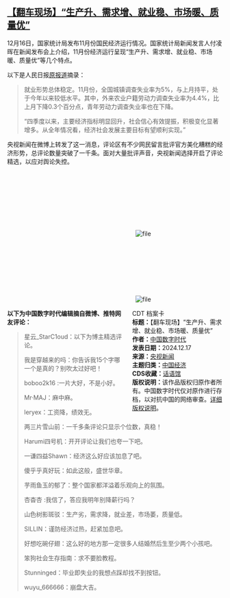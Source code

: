 <!--1734436128000-->
[【翻车现场】“生产升、需求增、就业稳、市场暖、质量优”](https://chinadigitaltimes.net/chinese/714085.html)
------

<p>12月16日，国家统计局发布11月份国民经济运行情况。国家统计局新闻发言人付凌晖在新闻发布会上介绍，11月份经济运行呈现“生产升、需求增、就业稳、市场暖、质量优”等几个特点。</p><p>以下是人民日报<a href="https://www.gov.cn/lianbo/bumen/202412/content_6992998.htm" title="原报道">原报道</a>摘录：</p><blockquote><p>就业形势总体稳定。11月份，全国城镇调查失业率为5%，与上月持平，处于今年以来较低水平。其中，外来农业户籍劳动力调查失业率为4.4%，比上月下降0.3个百分点，青年劳动力调查失业率也在下降。</p><p>“四季度以来，主要经济指标明显回升，社会信心有效提振，积极变化显著增多。从全年情况看，经济社会发展主要目标有望顺利实现。”</p></blockquote><p>央视新闻在微博上转发了这一消息，评论区有不少网民留言批评官方美化糟糕的经济形势，总评论数量突破了一千条。面对大量批评声音，央视新闻选择开启了评论精选，以应对舆论失控。</p><p><img decoding="async" src="data:image/svg+xml,%3Csvg%20xmlns='http://www.w3.org/2000/svg'%20viewBox='0%200%200%200'%3E%3C/svg%3E" alt="file" data-lazy-src="https://chinadigitaltimes.net/chinese/files/2024/12/image-1734434487784.png"><noscript><img decoding="async" src="https://chinadigitaltimes.net/chinese/files/2024/12/image-1734434487784.png" alt="file"></noscript><br><img decoding="async" src="data:image/svg+xml,%3Csvg%20xmlns='http://www.w3.org/2000/svg'%20viewBox='0%200%200%200'%3E%3C/svg%3E" alt="file" data-lazy-src="https://chinadigitaltimes.net/chinese/files/2024/12/image-1734434361519.png"><noscript><img decoding="async" src="https://chinadigitaltimes.net/chinese/files/2024/12/image-1734434361519.png" alt="file"></noscript></p><div style="width:42%;float:right;padding-left:20px;"><div class="su-spoiler su-spoiler-style-fancy su-spoiler-icon-chevron-circle" data-scroll-offset="0" data-anchor-in-url="no"><div class="su-spoiler-title" tabindex="0" role="button"><span class="su-spoiler-icon"></span>CDT 档案卡</div><div class="su-spoiler-content su-u-clearfix su-u-trim"><strong>标题：</strong>【翻车现场】“生产升、需求增、就业稳、市场暖、质量优”<br><strong>作者：</strong><a href="https://chinadigitaltimes.net/space/中国数字时代" target="_blank">中国数字时代</a><br><strong>发表日期：</strong>2024.12.17<br><strong>来源：</strong><a href="https://weibo.com/3266943013/P59xTt0iy" target="_blank">央视新闻</a><br><strong>主题归类：</strong><a href="https://chinadigitaltimes.net/space/中国经济" target="_blank">中国经济</a><br><strong>CDS收藏：</strong><a href="https://chinadigitaltimes.net/space/%E8%AF%9D%E8%AF%AD%E9%A6%86" target="_blank" rel="noopener">话语馆</a><br><strong>版权说明：</strong>该作品版权归原作者所有。中国数字时代仅对原作进行存档，以对抗中国的网络审查。<a href="https://chinadigitaltimes.net/chinese/copyright">详细版权说明</a>。</div></div></div><p><strong>以下为中国数字时代编辑摘自微博、推特网友评论：</strong></p><blockquote><p>星云_StarC1oud：以下为博主精选评论。</p><p>我是穿越来的吗：你告诉我15个字哪一个是真的？别吹太过好吧！</p><p>boboo2k16 :一片大好，不是小好。</p><p>Mr·MAJ：麻中麻。</p><p>leryex：工资降，绩效无。</p><p>两三片雪山前：一千多条评论只显示个位数，真稳！</p><p>Harumi四号机：开开评论让我们也夸一下吧。</p><p>一谦四益Shawn：经济这么好应该加息了吧。</p><p>傻乎乎真好玩：如此这般，盛世华章。</p><p>芋雨鱼玉的郁了：整个国家都洋溢着乐观向上的氛围。</p><p>杏杳杏 :我信了，答应我明年别降薪行吗？</p><p>山色树影斑驳：生产劣，需求降，就业差，市场萎，质量低。</p><p>SILLIN：谨防经济过热，赶紧加息吧。</p><p>好想吃碗仔翅：这么好的地方那一定很多人结婚然后生至少两个小孩吧。</p><p>笨狗社会生存指南：求不要脸教程。</p><p>Stunninged：毕业即失业的我想点踩却找不到按钮。</p><p>wuyu_666666：崩盘大吉。</p></blockquote><div class="addtoany_share_save_container addtoany_content addtoany_content_bottom"><div class="a2a_kit a2a_kit_size_32 addtoany_list" data-a2a-url="https://chinadigitaltimes.net/chinese/714085.html" data-a2a-title="【翻车现场】“生产升、需求增、就业稳、市场暖、质量优”"><a class="a2a_button_facebook" href="https://www.addtoany.com/add_to/facebook?linkurl=https%3A%2F%2Fchinadigitaltimes.net%2Fchinese%2F714085.html&amp;linkname=%E3%80%90%E7%BF%BB%E8%BD%A6%E7%8E%B0%E5%9C%BA%E3%80%91%E2%80%9C%E7%94%9F%E4%BA%A7%E5%8D%87%E3%80%81%E9%9C%80%E6%B1%82%E5%A2%9E%E3%80%81%E5%B0%B1%E4%B8%9A%E7%A8%B3%E3%80%81%E5%B8%82%E5%9C%BA%E6%9A%96%E3%80%81%E8%B4%A8%E9%87%8F%E4%BC%98%E2%80%9D" title="Facebook" rel="nofollow noopener" target="_blank"></a><a class="a2a_button_twitter" href="https://www.addtoany.com/add_to/twitter?linkurl=https%3A%2F%2Fchinadigitaltimes.net%2Fchinese%2F714085.html&amp;linkname=%E3%80%90%E7%BF%BB%E8%BD%A6%E7%8E%B0%E5%9C%BA%E3%80%91%E2%80%9C%E7%94%9F%E4%BA%A7%E5%8D%87%E3%80%81%E9%9C%80%E6%B1%82%E5%A2%9E%E3%80%81%E5%B0%B1%E4%B8%9A%E7%A8%B3%E3%80%81%E5%B8%82%E5%9C%BA%E6%9A%96%E3%80%81%E8%B4%A8%E9%87%8F%E4%BC%98%E2%80%9D" title="Twitter" rel="nofollow noopener" target="_blank"></a><a class="a2a_button_telegram" href="https://www.addtoany.com/add_to/telegram?linkurl=https%3A%2F%2Fchinadigitaltimes.net%2Fchinese%2F714085.html&amp;linkname=%E3%80%90%E7%BF%BB%E8%BD%A6%E7%8E%B0%E5%9C%BA%E3%80%91%E2%80%9C%E7%94%9F%E4%BA%A7%E5%8D%87%E3%80%81%E9%9C%80%E6%B1%82%E5%A2%9E%E3%80%81%E5%B0%B1%E4%B8%9A%E7%A8%B3%E3%80%81%E5%B8%82%E5%9C%BA%E6%9A%96%E3%80%81%E8%B4%A8%E9%87%8F%E4%BC%98%E2%80%9D" title="Telegram" rel="nofollow noopener" target="_blank"></a><a class="a2a_button_reddit" href="https://www.addtoany.com/add_to/reddit?linkurl=https%3A%2F%2Fchinadigitaltimes.net%2Fchinese%2F714085.html&amp;linkname=%E3%80%90%E7%BF%BB%E8%BD%A6%E7%8E%B0%E5%9C%BA%E3%80%91%E2%80%9C%E7%94%9F%E4%BA%A7%E5%8D%87%E3%80%81%E9%9C%80%E6%B1%82%E5%A2%9E%E3%80%81%E5%B0%B1%E4%B8%9A%E7%A8%B3%E3%80%81%E5%B8%82%E5%9C%BA%E6%9A%96%E3%80%81%E8%B4%A8%E9%87%8F%E4%BC%98%E2%80%9D" title="Reddit" rel="nofollow noopener" target="_blank"></a><a class="a2a_button_whatsapp" href="https://www.addtoany.com/add_to/whatsapp?linkurl=https%3A%2F%2Fchinadigitaltimes.net%2Fchinese%2F714085.html&amp;linkname=%E3%80%90%E7%BF%BB%E8%BD%A6%E7%8E%B0%E5%9C%BA%E3%80%91%E2%80%9C%E7%94%9F%E4%BA%A7%E5%8D%87%E3%80%81%E9%9C%80%E6%B1%82%E5%A2%9E%E3%80%81%E5%B0%B1%E4%B8%9A%E7%A8%B3%E3%80%81%E5%B8%82%E5%9C%BA%E6%9A%96%E3%80%81%E8%B4%A8%E9%87%8F%E4%BC%98%E2%80%9D" title="WhatsApp" rel="nofollow noopener" target="_blank"></a><a class="a2a_button_email" href="https://www.addtoany.com/add_to/email?linkurl=https%3A%2F%2Fchinadigitaltimes.net%2Fchinese%2F714085.html&amp;linkname=%E3%80%90%E7%BF%BB%E8%BD%A6%E7%8E%B0%E5%9C%BA%E3%80%91%E2%80%9C%E7%94%9F%E4%BA%A7%E5%8D%87%E3%80%81%E9%9C%80%E6%B1%82%E5%A2%9E%E3%80%81%E5%B0%B1%E4%B8%9A%E7%A8%B3%E3%80%81%E5%B8%82%E5%9C%BA%E6%9A%96%E3%80%81%E8%B4%A8%E9%87%8F%E4%BC%98%E2%80%9D" title="Email" rel="nofollow noopener" target="_blank"></a><a class="a2a_button_copy_link" href="https://www.addtoany.com/add_to/copy_link?linkurl=https%3A%2F%2Fchinadigitaltimes.net%2Fchinese%2F714085.html&amp;linkname=%E3%80%90%E7%BF%BB%E8%BD%A6%E7%8E%B0%E5%9C%BA%E3%80%91%E2%80%9C%E7%94%9F%E4%BA%A7%E5%8D%87%E3%80%81%E9%9C%80%E6%B1%82%E5%A2%9E%E3%80%81%E5%B0%B1%E4%B8%9A%E7%A8%B3%E3%80%81%E5%B8%82%E5%9C%BA%E6%9A%96%E3%80%81%E8%B4%A8%E9%87%8F%E4%BC%98%E2%80%9D" title="Copy Link" rel="nofollow noopener" target="_blank"></a><a class="a2a_dd addtoany_share_save addtoany_share" href="https://www.addtoany.com/share"></a></div></div>
